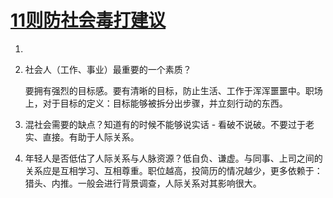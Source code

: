 # [11则防社会毒打建议](https://www.bilibili.com/video/BV1Sf4y1R7w4)

1. 

9. 社会人（工作、事业）最重要的一个素质？

   要拥有强烈的目标感。要有清晰的目标，防止生活、工作于浑浑噩噩中。职场上，对于目标的定义：目标能够被拆分出步骤，并立刻行动的东西。

10. 混社会需要的缺点？知道有的时候不能够说实话 - 看破不说破。不要过于老实、直接。有助于人际关系。

11. 年轻人是否低估了人际关系与人脉资源？低自负、谦虚。与同事、上司之间的关系应是互相学习、互相尊重。职位越高，投简历的情况越少，更多依赖于：猎头、内推。一般会进行背景调查，人际关系对其影响很大。

    


